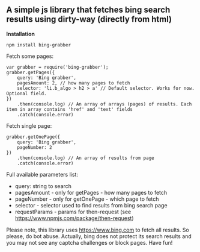 A simple js library that fetches bing search results using dirty-way (directly from html)
------------------------------------------------------------------------
**Installation**

`npm install bing-grabber`

Fetch some pages:

    var grabber = require('bing-grabber');
    grabber.getPages({
	    query: 'Bing grabber',
	    pagesAmount: 2, // how many pages to fetch
	    selector: 'li.b_algo > h2 > a' // Default selector. Works for now. Optional field.
	})
		.then(console.log) // An array of arrays (pages) of results. Each item in array contains 'href' and 'text' fields
		.catch(console.error)
  
  Fetch single page:
  

    grabber.getOnePage({
	    query: 'Bing grabber',
	    pageNumber: 2
    })
	    .then(console.log) // An array of results from page
	    .catch(console.error)
	    
  Full available parameters list:
  * query: string to search
  * pagesAmount - only for getPages - how many pages to fetch
  * pageNumber - only for getOnePage - which page to fetch
  * selector - selector used to find results from bing search page
  * requestParams - params for then-request (see https://www.npmjs.com/package/then-request)

Please note, this library uses https://www.bing.com to fetch all results. So please, do bot abuse.
Actually, bing does not protect its search results and you may not see any captcha challenges or block pages.
Have fun!